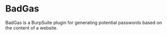 # BadGas
BadGas is a BurpSuite plugin for generating potential passwords based on the content of a website.
